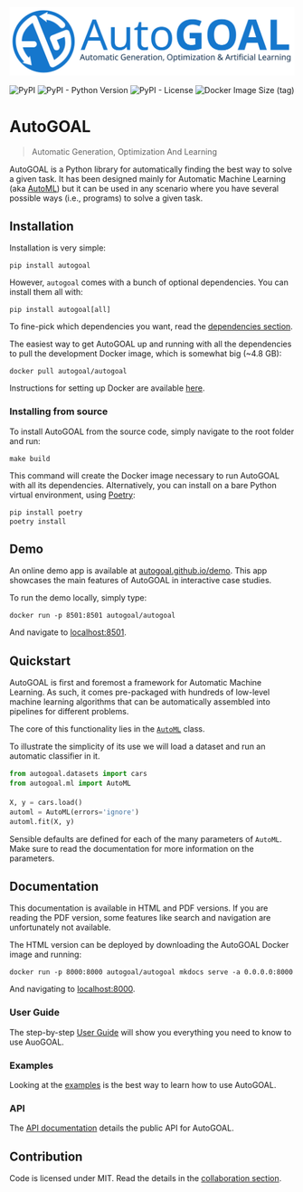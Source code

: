 ![AutoGOAL Logo](autogoal-banner.png)

<img alt="PyPI" src="https://img.shields.io/pypi/v/autogoal"> <img alt="PyPI - Python Version" src="https://img.shields.io/pypi/pyversions/autogoal"> <img alt="PyPI - License" src="https://img.shields.io/pypi/l/autogoal"> <img alt="Docker Image Size (tag)" src="https://img.shields.io/docker/image-size/autogoal/autogoal/latest">

# AutoGOAL

> Automatic Generation, Optimization And Learning

AutoGOAL is a Python library for automatically finding the best way to solve a given task.
It has been designed mainly for Automatic Machine Learning (aka [AutoML](https://www.automl.org))
but it can be used in any scenario where you have several possible ways (i.e., programs) to solve a given task.

## Installation

Installation is very simple:

    pip install autogoal

However, `autogoal` comes with a bunch of optional dependencies. You can install them all with:

    pip install autogoal[all]

To fine-pick which dependencies you want, read the [dependencies section](https://autogoal.github.io/dependencies/).

The easiest way to get AutoGOAL up and running with all the dependencies to pull the development Docker image, which is somewhat big (~4.8 GB):

    docker pull autogoal/autogoal

Instructions for setting up Docker are available [here](https://www.docker.com/get-started).

### Installing from source

To install AutoGOAL from the source code, simply navigate to the root folder and run:

    make build

This command will create the Docker image necessary to run AutoGOAL with all its dependencies.
Alternatively, you can install on a bare Python virtual environment, using [Poetry](https://python-poetry.org/):

    pip install poetry
    poetry install

## Demo

An online demo app is available at [autogoal.github.io/demo](https://autogoal.github.io/demo).
This app showcases the main features of AutoGOAL in interactive case studies.

To run the demo locally, simply type:

    docker run -p 8501:8501 autogoal/autogoal

And navigate to [localhost:8501](http://localhost:8501).

## Quickstart

AutoGOAL is first and foremost a framework for Automatic Machine Learning.
As such, it comes pre-packaged with hundreds of low-level machine learning
algorithms that can be automatically assembled into pipelines for different problems.

The core of this functionality lies in the [`AutoML`](https://autogoal.github.io/api/autogoal.ml#automl) class.

To illustrate the simplicity of its use we will load a dataset and run an automatic classifier in it.

```python
from autogoal.datasets import cars
from autogoal.ml import AutoML

X, y = cars.load()
automl = AutoML(errors='ignore')
automl.fit(X, y)
```

Sensible defaults are defined for each of the many parameters of `AutoML`.
Make sure to read the documentation for more information on the parameters.

## Documentation

This documentation is available in HTML and PDF versions. If you are reading the PDF version, some
features like search and navigation are unfortunately not available.

The HTML version can be deployed by downloading the AutoGOAL Docker image and running:

    docker run -p 8000:8000 autogoal/autogoal mkdocs serve -a 0.0.0.0:8000

And navigating to [localhost:8000](http://localhost:8000).

### User Guide

The step-by-step [User Guide](https://autogoal.github.io/guide/) will show you everything you need to know to use AuoGOAL.

### Examples

Looking at the [examples](https://autogoal.github.io/examples/) is the best way to learn how to use AutoGOAL.

### API

The [API documentation](https://autogoal.github.io/api/autogoal) details the public API for AutoGOAL.

## Contribution

Code is licensed under MIT. Read the details in the [collaboration section](https://autogoal.github.io/contributing).
